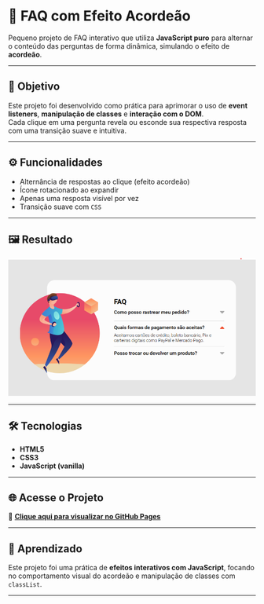 # 🧩 FAQ com Efeito Acordeão

Pequeno projeto de FAQ interativo que utiliza **JavaScript puro** para alternar o conteúdo das perguntas de forma dinâmica, simulando o efeito de **acordeão**.

---

## 📌 Objetivo

Este projeto foi desenvolvido como prática para aprimorar o uso de **event listeners**, **manipulação de classes** e **interação com o DOM**.  
Cada clique em uma pergunta revela ou esconde sua respectiva resposta com uma transição suave e intuitiva.

---

## ⚙️ Funcionalidades

- Alternância de respostas ao clique (efeito acordeão)  
- Ícone rotacionado ao expandir  
- Apenas uma resposta visível por vez  
- Transição suave com `CSS`

---

## 🖼️ Resultado

<p align="center">
  <img src="./src/images/resultado.png" alt="Resultado FAQ Acordeão" width="600">
</p>

---

## 🛠️ Tecnologias

- **HTML5**  
- **CSS3**  
- **JavaScript (vanilla)**

---

## 🌐 Acesse o Projeto

🔗 [**Clique aqui para visualizar no GitHub Pages**](https://inocenciooo.github.io/efeito-acordion)

---

## 💬 Aprendizado

Este projeto foi uma prática de **efeitos interativos com JavaScript**, focando no comportamento visual do acordeão e manipulação de classes com `classList`.

---
